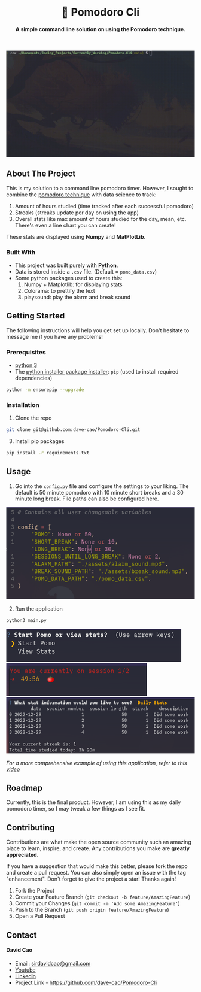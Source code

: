 <h1 style='text-align: center;'>🍅 Pomodoro Cli</h1>

<h4 style='text-align: center;'>A simple command line solution on using the Pomodoro technique.</h4>

<br>

![Pomo Usage Gif](assets/pomo.gif)


<!-- ABOUT THE PROJECT -->
## About The Project

This is my solution to a command line pomodoro timer. However, I sought to combine the [pomodoro technique](https://en.wikipedia.org/wiki/Pomodoro_Technique) with data science to track:
1. Amount of hours studied (time tracked after each successful pomodoro)
2. Streaks (streaks update per day on using the app)
3. Overall stats like max amount of hours studied for the day, mean, etc. There's even a line chart you can create! 

These stats are displayed using **Numpy** and **MatPlotLib**.

### Built With

- This project was built purely with **Python**.
- Data is stored inside a `.csv` file. (Default = `pomo_data.csv`)
- Some python packages used to create this:
   1. Numpy + Matplotlib: for displaying stats
   2. Colorama: to prettify the text
   3. playsound: play the alarm and break sound


<!-- GETTING STARTED -->
## Getting Started

The following instructions will help you get set up locally. Don't hesitate to message me if you have any problems!

### Prerequisites

- [python 3](https://www.python.org/downloads/)
- The [python installer package installer](https://pip.pypa.io/en/stable/installation/): `pip` (used to install required dependencies)
```sh
python -m ensurepip --upgrade
```

### Installation

1. Clone the repo
```sh
git clone git@github.com:dave-cao/Pomodoro-Cli.git
```
3. Install pip packages
```sh
pip install -r requirements.txt
```

<!-- USAGE EXAMPLES -->
## Usage

1. Go into the `config.py` file and configure the settings to your liking. The default is 50 minute pomodoro with 10 minute short breaks and a 30 minute long break. File paths can also be configured here.

![Pomo Config Image](img/image3.png)

2. Run the application
```sh
python3 main.py
```

![Pomo Menu Image](img/image0.png)
![Pomo Session Image](img/image2.png)
![Daily Stats Image](img/image1.png)

_For a more comprehensive example of using this application, refer to this [video](example_video_here)_




<!-- ROADMAP -->
## Roadmap

Currently, this is the final product. However, I am using this as my daily pomodoro timer, so I may tweak a few things as I see fit.


<!-- CONTRIBUTING -->
## Contributing

Contributions are what make the open source community such an amazing place to learn, inspire, and create. Any contributions you make are **greatly appreciated**.

If you have a suggestion that would make this better, please fork the repo and create a pull request. You can also simply open an issue with the tag "enhancement".
Don't forget to give the project a star! Thanks again!

1. Fork the Project
2. Create your Feature Branch (`git checkout -b feature/AmazingFeature`)
3. Commit your Changes (`git commit -m 'Add some AmazingFeature'`)
4. Push to the Branch (`git push origin feature/AmazingFeature`)
5. Open a Pull Request




<!-- CONTACT -->
## Contact

#### David Cao
- Email: sirdavidcao@gmail.com
- [Youtube](https://www.youtube.com/channel/UCEnBPbnNnqhQIIhW1uLXrLA)
- [Linkedin](https://www.linkedin.com/in/david-cao99/)
- Project Link - https://github.com/dave-cao/Pomodoro-Cli


